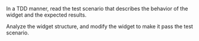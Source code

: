In a TDD manner, read the test scenario that describes the behavior of the widget and the expected results. 

Analyze the widget structure, and modify the widget to make it pass the test scenario.
